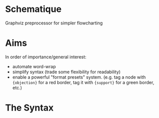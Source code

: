 # Schematique
Graphviz preprocessor for simpler flowcharting

# Aims

In order of importance/general interest:
- automate word-wrap
- simplify syntax (trade some flexibility for readability)
- enable a powerful "format presets" system. (e.g. tag a node with `{objection}` for a red border, tag it with `{support}` for a green border, etc.)

# The Syntax

